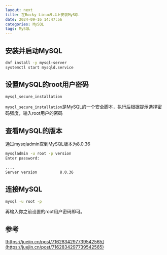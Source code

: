 ```yaml
---
layout: next
title: 在Rocky Linux9.4上安装MySQL
date: 2024-09-16 14:47:56
categories: MySQL
tags: MySQL
---
```


## 安装并启动MySQL
```bash
dnf install -y mysql-server
systemctl start mysqld.service
```

## 设置MySQL的root用户密码
```bash
mysql_secure_installation
```
`mysql_secure_installation`是MySQL的一个安全脚本，执行后根据提示选择密码强度，输入root用户的密码
## 查看MySQL的版本
通过mysqladmin查到MySQL版本为8.0.36
```bash
mysqladmin -u root -p version
Enter password:

....
Server version          8.0.36
```
## 连接MySQL
```bash
mysql -u root -p
```
再输入你之前设置的root用户密码即可。

<!-- more -->
## 参考
[https://juejin.cn/post/7162834297739542565](https://juejin.cn/post/7162834297739542565)
